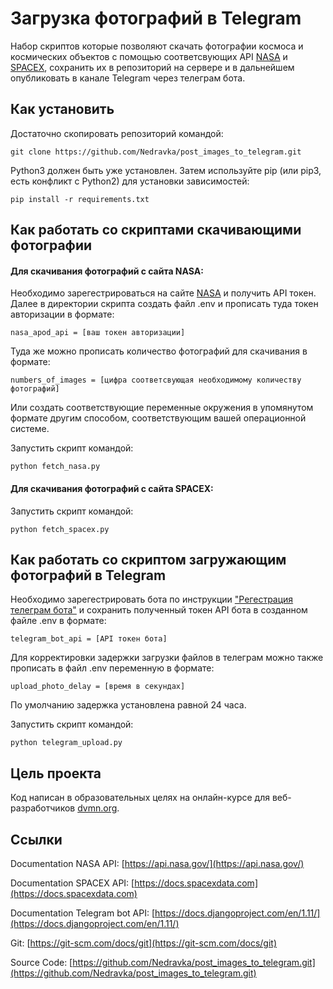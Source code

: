 # Загрузка фотографий в Telegram
Набор скриптов которые позволяют скачать фотографии космоса и космических объектов
с помощью соответсвующих API [NASA](https://api.nasa.gov/) 
и [SPACEX](https://docs.spacexdata.com), сохранить их в репозиторий на сервере и 
в дальнейшем опубликовать в канале Telegram через телеграм бота.
## Как установить
Достаточно скопировать репозиторий командой:

    git clone https://github.com/Nedravka/post_images_to_telegram.git

Python3 должен быть уже установлен. Затем используйте pip (или pip3, есть конфликт с Python2) для установки зависимостей:

    pip install -r requirements.txt
## Как работать со скриптами скачивающими фотографии
#### Для скачивания фотографий с сайта NASA:
Необходимо зарегестрироваться на сайте [NASA](https://api.nasa.gov/) и получить API токен.
Далее в директории скрипта создать файл .env и прописать туда токен авторизации в формате:

    nasa_apod_api = [ваш токен авторизации]
Туда же можно прописать количество фотографий для скачивания в формате:

    numbers_of_images = [цифра соответсвующая необходимому количеству фотографий]
Или создать соответствующие переменные окружения в упомянутом формате другим способом, соответствующим вашей операционной системе.

Запустить скрипт командой:

    python fetch_nasa.py

#### Для скачивания фотографий с сайта SPACEX:   

Запустить скрипт командой:
    
    python fetch_spacex.py
    
## Как работать со скриптом загружающим фотографий в Telegram

Необходимо зарегестрировать бота по инструкции ["Регестрация телеграм бота"](https://way23.ru/регистрация-бота-в-telegram.html)
и сохранить полученный токен API бота в созданном файле .env в формате:

    telegram_bot_api = [API токен бота]

Для корректировки задержки загрузки файлов в телеграм можно также прописать в файл .env переменную в формате:

    upload_photo_delay = [время в секундах]
По умолчанию задержка установлена равной 24 часа.

Запустить скрипт командой:

    python telegram_upload.py

## Цель проекта

Код написан в образовательных целях на онлайн-курсе для веб-разработчиков [dvmn.org](http://dvmn.org).
## Ссылки
Documentation NASA API: [https://api.nasa.gov/](https://api.nasa.gov/)

Documentation SPACEX API: [https://docs.spacexdata.com](https://docs.spacexdata.com)

Documentation Telegram bot API: [https://docs.djangoproject.com/en/1.11/](https://docs.djangoproject.com/en/1.11/)
   
Git: [https://git-scm.com/docs/git](https://git-scm.com/docs/git)
    
Source Code: [https://github.com/Nedravka/post_images_to_telegram.git](https://github.com/Nedravka/post_images_to_telegram.git)
